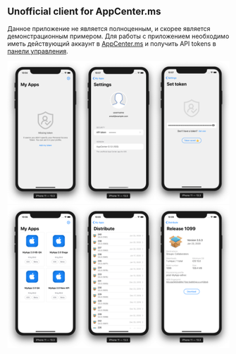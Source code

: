 ## Unofficial client for AppCenter.ms

Данное приложение не является полноценным, и скорее является демонстрационным примером. Для работы с приложением необходимо иметь действующий аккаунт в [AppCenter.ms](https://appcenter.ms/) и получить API tokens в [панели управления](https://appcenter.ms/settings/apitokens).

![Screen_1](web/Screen_1.png)
![Screen_2](web/Screen_2.png)


